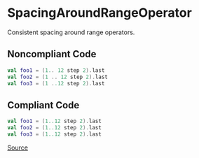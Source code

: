 # SpacingAroundRangeOperator

Consistent spacing around range operators.

## Noncompliant Code

```kotlin
val foo1 = (1.. 12 step 2).last
val foo2 = (1 .. 12 step 2).last
val foo3 = (1 ..12 step 2).last
```
## Compliant Code

```kotlin
val foo1 = (1..12 step 2).last
val foo2 = (1..12 step 2).last
val foo3 = (1..12 step 2).last
```

[Source](https://detekt.dev/docs/rules/formatting#spacingaroundrangeoperator)
